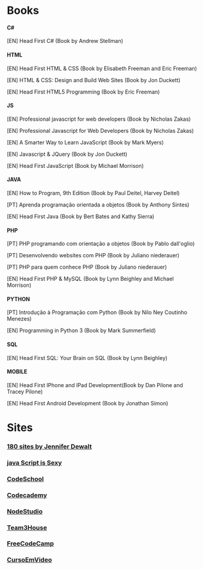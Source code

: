 # Books

#### C#

[EN] Head First C# (Book by Andrew Stellman)

#### HTML
[EN] Head First HTML & CSS (Book by Elisabeth Freeman and Eric Freeman)

[EN] HTML & CSS: Design and Build Web Sites (Book by Jon Duckett)

[EN] Head First HTML5 Programming (Book by Eric Freeman)

#### JS

[EN] Professional javascript for web developers (Book by Nicholas Zakas)

[EN] Professional Javascript for Web Developers (Book by Nicholas Zakas)

[EN] A Smarter Way to Learn JavaScript (Book by Mark Myers)

[EN] Javascript & JQuery (Book by Jon Duckett)

[EN] Head First JavaScript (Book by Michael Morrison)

#### JAVA

[EN] How to Program, 9th Edition (Book by Paul Deitel, Harvey Deitel)

[PT] Aprenda programação orientada a objetos (Book by Anthony Sintes)

[EN] Head First Java (Book by Bert Bates and Kathy Sierra)

#### PHP

[PT] PHP programando com orientação a objetos (Book by Pablo dall'oglio)

[PT] Desenvolvendo websites com PHP (Book by Juliano niederauer)

[PT] PHP para quem conhece PHP (Book by Juliano niederauer)

[EN] Head First PHP & MySQL (Book by Lynn Beighley and Michael Morrison)

#### PYTHON

[PT] Introdução à Programação com Python (Book by Nilo Ney Coutinho Menezes)

[EN] Programming in Python 3 (Book by Mark Summerfield)

#### SQL

[EN] Head First SQL: Your Brain on SQL (Book by Lynn Beighley)

#### MOBILE

[EN] Head First IPhone and IPad Development(Book by Dan Pilone and Tracey Pilone)

[EN] Head First Android Development (Book by Jonathan Simon)

# Sites

### [180 sites by Jennifer Dewalt](https://jenniferdewalt.com)
### [java Script is Sexy](http://javascriptissexy.com/how-to-learn-javascript-properly/)
### [CodeSchool](https://www.codeschool.com)
### [Codecademy](https://www.codecademy.com)
### [NodeStudio](https://www.nodestudio.com.br)
### [Team3House](https://teamtreehouse.com/learn)
### [FreeCodeCamp](https://www.freecodecamp.org)
### [CursoEmVideo](http://www.cursoemvideo.com)
